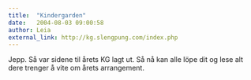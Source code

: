 ```yaml
---
title:  "Kindergarden"
date:   2004-08-03 09:00:58
author: Leia
external_link: http://kg.slengpung.com/index.php
---
```

Jepp. Så var sidene til årets KG lagt ut. Så nå kan alle löpe dit og
lese alt dere trenger å vite om årets arrangement.

